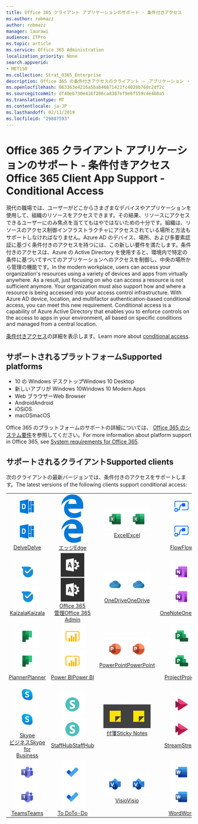 ```yaml
---
title: Office 365 クライアント アプリケーションのサポート - 条件付きアクセス
ms.author: robmazz
author: robmazz
manager: laurawi
audience: ITPro
ms.topic: article
ms.service: Office 365 Administration
localization_priority: None
search.appverid:
- MET150
ms.collection: Strat_O365_Enterprise
description: Office 365 の条件付きアクセスのクライアント ・ アプリケーション ・ サポートを理解します。
ms.openlocfilehash: 063363e4216a5bab46871421fc4028b760c2df2c
ms.sourcegitcommit: df40eb730e416f206ca8387ef9e6f559c4e4b8a5
ms.translationtype: MT
ms.contentlocale: ja-JP
ms.lasthandoff: 02/11/2019
ms.locfileid: "29887593"
---
```

# <a name="office-365-client-app-support---conditional-access"></a><span data-ttu-id="b2f12-103">Office 365 クライアント アプリケーションのサポート - 条件付きアクセス</span><span class="sxs-lookup"><span data-stu-id="b2f12-103">Office 365 Client App Support - Conditional Access</span></span>

<span data-ttu-id="b2f12-p101">現代の職場では、ユーザーがどこからさまざまなデバイスやアプリケーションを使用して、組織のリソースをアクセスできます。その結果、リソースにアクセスできるユーザーにのみ焦点を当ててもはやではないための十分です。組織は、リソースのアクセス制御インフラストラクチャにアクセスされている場所と方法もサポートしなければなりません。Azure AD のデバイス、場所、および多要素認証に基づく条件付きのアクセスを持つには、この新しい要件を満たします。条件付きのアクセスは、Azure の Active Directory を使用すると、環境内で特定の条件に基づいてすべてのアプリケーションへのアクセスを制御し、中央の場所から管理の機能です。</span><span class="sxs-lookup"><span data-stu-id="b2f12-p101">In the modern workplace, users can access your organization's resources using a variety of devices and apps from virtually anywhere. As a result, just focusing on who can access a resource is not sufficient anymore. Your organization must also support how and where a resource is being accessed into your access control infrastructure. With Azure AD device, location, and multifactor authentication-based conditional access, you can meet this new requirement. Conditional access is a capability of Azure Active Directory that enables you to enforce controls on the access to apps in your environment, all based on specific conditions and managed from a central location.</span></span> 

<span data-ttu-id="b2f12-109">[条件付きアクセス](https://docs.microsoft.com/azure/active-directory/conditional-access/)の詳細を表示します。</span><span class="sxs-lookup"><span data-stu-id="b2f12-109">Learn more about [conditional access](https://docs.microsoft.com/azure/active-directory/conditional-access/).</span></span>

## <a name="supported-platforms"></a><span data-ttu-id="b2f12-110">サポートされるプラットフォーム</span><span class="sxs-lookup"><span data-stu-id="b2f12-110">Supported platforms</span></span>

 - <span data-ttu-id="b2f12-111">10 の Windows デスクトップ</span><span class="sxs-lookup"><span data-stu-id="b2f12-111">Windows 10 Desktop</span></span>
 - <span data-ttu-id="b2f12-112">新しいアプリが Windows 10</span><span class="sxs-lookup"><span data-stu-id="b2f12-112">Windows 10 Modern Apps</span></span>
 - <span data-ttu-id="b2f12-113">Web ブラウザー</span><span class="sxs-lookup"><span data-stu-id="b2f12-113">Web Browser</span></span>
 - <span data-ttu-id="b2f12-114">Android</span><span class="sxs-lookup"><span data-stu-id="b2f12-114">Android</span></span>
 - <span data-ttu-id="b2f12-115">iOS</span><span class="sxs-lookup"><span data-stu-id="b2f12-115">iOS</span></span>
 - <span data-ttu-id="b2f12-116">macOS</span><span class="sxs-lookup"><span data-stu-id="b2f12-116">macOS</span></span>

<span data-ttu-id="b2f12-117">Office 365 のプラットフォームのサポートの詳細については、 [Office 365 のシステム要件](https://products.office.com/office-system-requirements)を参照してください。</span><span class="sxs-lookup"><span data-stu-id="b2f12-117">For more information about platform support in Office 365, see [System requirements for Office 365](https://products.office.com/office-system-requirements).</span></span>

## <a name="supported-clients"></a><span data-ttu-id="b2f12-118">サポートされるクライアント</span><span class="sxs-lookup"><span data-stu-id="b2f12-118">Supported clients</span></span>

<span data-ttu-id="b2f12-119">次のクライアントの最新バージョンでは、条件付きのアクセスをサポートします。</span><span class="sxs-lookup"><span data-stu-id="b2f12-119">The latest versions of the following clients support conditional access:</span></span>

| | | | | | |
|:---:|:---:|:---:|:---:|:---:|:---:|
| <span data-ttu-id="b2f12-120">![アイコンを説明します。](media/o365-delve-64x64.png)</span><span class="sxs-lookup"><span data-stu-id="b2f12-120">![Delve icon](media/o365-delve-64x64.png)</span></span> <br> [<span data-ttu-id="b2f12-121">Delve</span><span class="sxs-lookup"><span data-stu-id="b2f12-121">Delve</span></span>](https://products.office.com/business/intelligent-search) | <span data-ttu-id="b2f12-122">![端のアイコン](media/o365-edge-64x64.png)</span><span class="sxs-lookup"><span data-stu-id="b2f12-122">![Edge icon](media/o365-edge-64x64.png)</span></span> <br> [<span data-ttu-id="b2f12-123">エッジ</span><span class="sxs-lookup"><span data-stu-id="b2f12-123">Edge</span></span>](https://www.microsoft.com/windows/microsoft-edge) | <span data-ttu-id="b2f12-124">![[Excel] アイコン](media/o365-excel-64x64.png)</span><span class="sxs-lookup"><span data-stu-id="b2f12-124">![Excel icon](media/o365-excel-64x64.png)</span></span> <br> [<span data-ttu-id="b2f12-125">Excel</span><span class="sxs-lookup"><span data-stu-id="b2f12-125">Excel</span></span>](https://products.office.com/excel) | <span data-ttu-id="b2f12-126">![フロー アイコン](media/o365-flow-64x64.png)</span><span class="sxs-lookup"><span data-stu-id="b2f12-126">![Flow icon](media/o365-flow-64x64.png)</span></span> <br> [<span data-ttu-id="b2f12-127">Flow</span><span class="sxs-lookup"><span data-stu-id="b2f12-127">Flow</span></span>](https://flow.microsoft.com) | <span data-ttu-id="b2f12-128">![フォーム アイコン](media/o365-forms-64x64.png)</span><span class="sxs-lookup"><span data-stu-id="b2f12-128">![Forms icon](media/o365-forms-64x64.png)</span></span> <br> [<span data-ttu-id="b2f12-129">フォーム</span><span class="sxs-lookup"><span data-stu-id="b2f12-129">Forms</span></span>](https://flow.microsoft.com/connectors/shared_microsoftforms/microsoft-forms/) |
| <span data-ttu-id="b2f12-130">![Kaizala アイコン](media/o365-kaizala-64x64.png)</span><span class="sxs-lookup"><span data-stu-id="b2f12-130">![Kaizala icon](media/o365-kaizala-64x64.png)</span></span> <br> [<span data-ttu-id="b2f12-131">Kaizala</span><span class="sxs-lookup"><span data-stu-id="b2f12-131">Kaizala</span></span>](https://products.office.com/en/business/microsoft-kaizala) | <span data-ttu-id="b2f12-132">![Office 365 管理者アイコン](media/o365-o365admin-64x64.png)</span><span class="sxs-lookup"><span data-stu-id="b2f12-132">![Office 365 Admin icon](media/o365-o365admin-64x64.png)</span></span> <br> [<span data-ttu-id="b2f12-133">Office 365<br>管理</span><span class="sxs-lookup"><span data-stu-id="b2f12-133">Office 365 <br> Admin</span></span>](https://products.office.com/business/manage-office-365-admin-app) | <span data-ttu-id="b2f12-134">![ビジネスのアイコンを OneDrive](media/o365-OneDrive-64x64.png)</span><span class="sxs-lookup"><span data-stu-id="b2f12-134">![OneDrive for Business icon](media/o365-OneDrive-64x64.png)</span></span> <br> [<span data-ttu-id="b2f12-135">OneDrive</span><span class="sxs-lookup"><span data-stu-id="b2f12-135">OneDrive</span></span>](https://products.office.com/onedrive-for-business/online-cloud-storage) | <span data-ttu-id="b2f12-136">![OneNote アイコン](media/o365-OneNote-64x64.png)</span><span class="sxs-lookup"><span data-stu-id="b2f12-136">![OneNote icon](media/o365-OneNote-64x64.png)</span></span> <br> [<span data-ttu-id="b2f12-137">OneNote</span><span class="sxs-lookup"><span data-stu-id="b2f12-137">OneNote</span></span>](https://products.office.com/onenote) | <span data-ttu-id="b2f12-138">![Outlook のアイコン](media/o365-outlook-64x64.png)</span><span class="sxs-lookup"><span data-stu-id="b2f12-138">![Outlook icon](media/o365-outlook-64x64.png)</span></span> <br> [<span data-ttu-id="b2f12-139">Outlook</span><span class="sxs-lookup"><span data-stu-id="b2f12-139">Outlook</span></span>](https://products.office.com/outlook) |
| <span data-ttu-id="b2f12-140">![プランナーのアイコン](media/o365-planner-64x64.png)</span><span class="sxs-lookup"><span data-stu-id="b2f12-140">![Planner icon](media/o365-planner-64x64.png)</span></span> <br> [<span data-ttu-id="b2f12-141">Planner</span><span class="sxs-lookup"><span data-stu-id="b2f12-141">Planner</span></span>](https://products.office.com/business/task-management-software) | <span data-ttu-id="b2f12-142">![PowerBI アイコン](media/o365-powerbi-64x64.png)</span><span class="sxs-lookup"><span data-stu-id="b2f12-142">![PowerBI icon](media/o365-powerbi-64x64.png)</span></span> <br> [<span data-ttu-id="b2f12-143">Power BI</span><span class="sxs-lookup"><span data-stu-id="b2f12-143">Power BI</span></span>](https://powerbi.microsoft.com) | <span data-ttu-id="b2f12-144">![[PowerPoint] アイコン](media/o365-powerpoint-64x64.png)</span><span class="sxs-lookup"><span data-stu-id="b2f12-144">![PowerPoint icon](media/o365-powerpoint-64x64.png)</span></span> <br> [<span data-ttu-id="b2f12-145">PowerPoint</span><span class="sxs-lookup"><span data-stu-id="b2f12-145">PowerPoint</span></span>](https://products.office.com/powerpoint) | <span data-ttu-id="b2f12-146">![プロジェクト アイコン](media/o365-project-64x64.png)</span><span class="sxs-lookup"><span data-stu-id="b2f12-146">![Project icon](media/o365-project-64x64.png)</span></span> <br> [<span data-ttu-id="b2f12-147">Project</span><span class="sxs-lookup"><span data-stu-id="b2f12-147">Project</span></span>](https://products.office.com/project) | <span data-ttu-id="b2f12-148">![SharePoint のアイコン](media/o365-sharepoint-64x64.png)</span><span class="sxs-lookup"><span data-stu-id="b2f12-148">![SharePoint icon](media/o365-sharepoint-64x64.png)</span></span> <br> [<span data-ttu-id="b2f12-149">Sharepoint</span><span class="sxs-lookup"><span data-stu-id="b2f12-149">Sharepoint</span></span>](https://products.office.com/sharepoint) 
| <span data-ttu-id="b2f12-150">![Skype ビジネスのアイコン](media/o365-skypeforbusiness-64x64.png)</span><span class="sxs-lookup"><span data-stu-id="b2f12-150">![Skype for Business icon](media/o365-skypeforbusiness-64x64.png)</span></span> <br> [<span data-ttu-id="b2f12-151">Skype<br>ビジネス</span><span class="sxs-lookup"><span data-stu-id="b2f12-151">Skype for <br> Business</span></span>](https://www.skype.com/business/) | <span data-ttu-id="b2f12-152">![StaffHub アイコン](media/o365-staffhub-64x64.png)</span><span class="sxs-lookup"><span data-stu-id="b2f12-152">![StaffHub icon](media/o365-staffhub-64x64.png)</span></span> <br> [<span data-ttu-id="b2f12-153">StaffHub</span><span class="sxs-lookup"><span data-stu-id="b2f12-153">StaffHub</span></span>](https://products.office.com/microsoft-staffhub/staff-scheduling-software) | <span data-ttu-id="b2f12-154">![スティッキー ノート アイコン](media/o365-stickynotes-64x64.png)</span><span class="sxs-lookup"><span data-stu-id="b2f12-154">![Sticky Notes icon](media/o365-stickynotes-64x64.png)</span></span> <br> [<span data-ttu-id="b2f12-155">付箋</span><span class="sxs-lookup"><span data-stu-id="b2f12-155">Sticky Notes</span></span>](https://www.microsoft.com/p/microsoft-sticky-notes/9nblggh4qghw) | <span data-ttu-id="b2f12-156">![ストリーム アイコン](media/o365-stream-64x64.png)</span><span class="sxs-lookup"><span data-stu-id="b2f12-156">![Stream icon](media/o365-stream-64x64.png)</span></span> <br> [<span data-ttu-id="b2f12-157">Stream</span><span class="sxs-lookup"><span data-stu-id="b2f12-157">Stream</span></span>](https://stream.microsoft.com) | <span data-ttu-id="b2f12-158">![アイコンをかきたてる](media/o365-sway-64x64.png)</span><span class="sxs-lookup"><span data-stu-id="b2f12-158">![Sway icon](media/o365-sway-64x64.png)</span></span> <br> [<span data-ttu-id="b2f12-159">Sway</span><span class="sxs-lookup"><span data-stu-id="b2f12-159">Sway</span></span>](https://sway.com) 
| <span data-ttu-id="b2f12-160">![チーム アイコン](media/o365-teams-64x64.png)</span><span class="sxs-lookup"><span data-stu-id="b2f12-160">![Teams icon](media/o365-teams-64x64.png)</span></span> <br> [<span data-ttu-id="b2f12-161">Teams</span><span class="sxs-lookup"><span data-stu-id="b2f12-161">Teams</span></span>](https://products.office.com/microsoft-teams/group-chat-software) | <span data-ttu-id="b2f12-162">![タスク アイコン](media/o365-todo-64x64.png)</span><span class="sxs-lookup"><span data-stu-id="b2f12-162">![To-Do icon](media/o365-todo-64x64.png)</span></span> <br> [<span data-ttu-id="b2f12-163">To Do</span><span class="sxs-lookup"><span data-stu-id="b2f12-163">To-Do</span></span>](https://todo.microsoft.com) | <span data-ttu-id="b2f12-164">![Visio アイコン](media/o365-visio-64x64.png)</span><span class="sxs-lookup"><span data-stu-id="b2f12-164">![Visio icon](media/o365-visio-64x64.png)</span></span> <br> [<span data-ttu-id="b2f12-165">Visio</span><span class="sxs-lookup"><span data-stu-id="b2f12-165">Visio</span></span>](https://products.office.com/visio/flowchart-software) | <span data-ttu-id="b2f12-166">![[Word] アイコン](media/o365-word-64x64.png)</span><span class="sxs-lookup"><span data-stu-id="b2f12-166">![Word icon](media/o365-word-64x64.png)</span></span> <br> [<span data-ttu-id="b2f12-167">Word</span><span class="sxs-lookup"><span data-stu-id="b2f12-167">Word</span></span>](https://products.office.com/word) | <span data-ttu-id="b2f12-168">![Yammer のアイコン](media/o365-yammer-64x64.png)</span><span class="sxs-lookup"><span data-stu-id="b2f12-168">![Yammer icon](media/o365-yammer-64x64.png)</span></span> <br> [<span data-ttu-id="b2f12-169">Yammer</span><span class="sxs-lookup"><span data-stu-id="b2f12-169">Yammer</span></span>](https://products.office.com/yammer/yammer-overview)